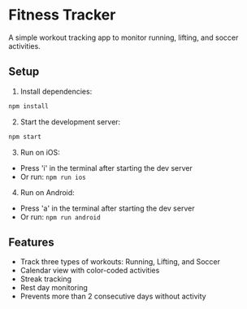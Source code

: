 # Fitness Tracker

A simple workout tracking app to monitor running, lifting, and soccer activities.

## Setup

1. Install dependencies:

```bash
npm install
```

2. Start the development server:

```bash
npm start
```

3. Run on iOS:

- Press 'i' in the terminal after starting the dev server
- Or run: `npm run ios`

4. Run on Android:

- Press 'a' in the terminal after starting the dev server
- Or run: `npm run android`

## Features

- Track three types of workouts: Running, Lifting, and Soccer
- Calendar view with color-coded activities
- Streak tracking
- Rest day monitoring
- Prevents more than 2 consecutive days without activity
